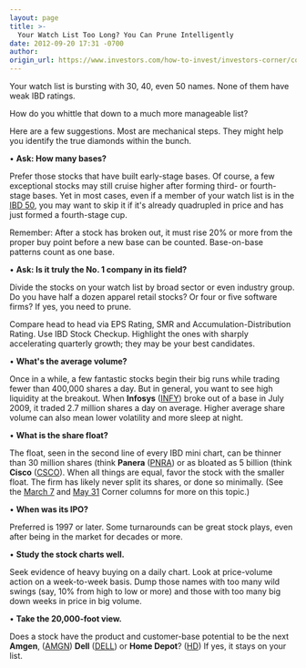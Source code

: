 ```yaml
---
layout: page
title: >-
  Your Watch List Too Long? You Can Prune Intelligently
date: 2012-09-20 17:31 -0700
author: 
origin_url: https://www.investors.com/how-to-invest/investors-corner/concentrate-on-best-companies-and-stock-charts-in-your-list
---
```





Your watch list is bursting with 30, 40, even 50 names. None of them have weak IBD ratings.


How do you whittle that down to a much more manageable list?


Here are a few suggestions. Most are mechanical steps. They might help you identify the true diamonds within the bunch.


• **Ask: How many bases?**


Prefer those stocks that have built early-stage bases. Of course, a few exceptional stocks may still cruise higher after forming third- or fourth-stage bases. Yet in most cases, even if a member of your watch list is in the [IBD 50](http://research.investors.com/screen-center/?start=ibd), you may want to skip it if it's already quadrupled in price and has just formed a fourth-stage cup.


Remember: After a stock has broken out, it must rise 20% or more from the proper buy point before a new base can be counted. Base-on-base patterns count as one base.


• **Ask: Is it truly the No. 1 company in its field?**


Divide the stocks on your watch list by broad sector or even industry group. Do you have half a dozen apparel retail stocks? Or four or five software firms? If yes, you need to prune.


Compare head to head via EPS Rating, SMR and Accumulation-Distribution Rating. Use IBD Stock Checkup. Highlight the ones with sharply accelerating quarterly growth; they may be your best candidates.


• **What's the average volume?**


Once in a while, a few fantastic stocks begin their big runs while trading fewer than 400,000 shares a day. But in general, you want to see high liquidity at the breakout. When **Infosys** ([INFY](https://research.investors.com/quote.aspx?symbol=INFY)) broke out of a base in July 2009, it traded 2.7 million shares a day on average. Higher average share volume can also mean lower volatility and more sleep at night.


• **What is the share float?**


The float, seen in the second line of every IBD mini chart, can be thinner than 30 million shares (think **Panera** ([PNRA](https://research.investors.com/quote.aspx?symbol=PNRA)) or as bloated as 5 billion (think **Cisco** ([CSCO](https://research.investors.com/quote.aspx?symbol=CSCO)). When all things are equal, favor the stock with the smaller float. The firm has likely never split its shares, or done so minimally. (See the [March 7](http://education.investors.com/investors-corner/603350-do-not-shrug-off-a-split.htm) and [May 31](http://education.investors.com/investors-corner/613078-stock-splits-can-signal-a-peak-in-share-prices.htm) Corner columns for more on this topic.)


• **When was its IPO?**


Preferred is 1997 or later. Some turnarounds can be great stock plays, even after being in the market for decades or more.


• **Study the stock charts well.**


Seek evidence of heavy buying on a daily chart. Look at price-volume action on a week-to-week basis. Dump those names with too many wild swings (say, 10% from high to low or more) and those with too many big down weeks in price in big volume.


• **Take the 20,000-foot view.**


Does a stock have the product and customer-base potential to be the next **Amgen**, ([AMGN](https://research.investors.com/quote.aspx?symbol=AMGN)) **Dell** ([DELL](https://research.investors.com/quote.aspx?symbol=DELL)) or **Home Depot**? ([HD](https://research.investors.com/quote.aspx?symbol=HD)) If yes, it stays on your list.




